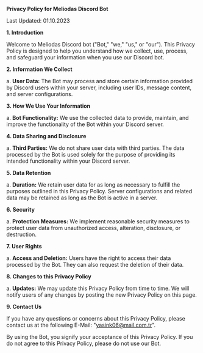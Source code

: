 **Privacy Policy for Meliodas Discord Bot**

Last Updated: 01.10.2023

**1. Introduction**

Welcome to Meliodas Discord bot ("Bot," "we," "us," or "our"). This Privacy Policy is designed to help you understand how we collect, use, process, and safeguard your information when you use our Discord bot.

**2. Information We Collect**

a. **User Data:** The Bot may process and store certain information provided by Discord users within your server, including user IDs, message content, and server configurations.

**3. How We Use Your Information**

a. **Bot Functionality:** We use the collected data to provide, maintain, and improve the functionality of the Bot within your Discord server.

**4. Data Sharing and Disclosure**

a. **Third Parties:** We do not share user data with third parties. The data processed by the Bot is used solely for the purpose of providing its intended functionality within your Discord server.

**5. Data Retention**

a. **Duration:** We retain user data for as long as necessary to fulfill the purposes outlined in this Privacy Policy. Server configurations and related data may be retained as long as the Bot is active in a server.

**6. Security**

a. **Protection Measures:** We implement reasonable security measures to protect user data from unauthorized access, alteration, disclosure, or destruction.

**7. User Rights**

a. **Access and Deletion:** Users have the right to access their data processed by the Bot. They can also request the deletion of their data.

**8. Changes to this Privacy Policy**

a. **Updates:** We may update this Privacy Policy from time to time. We will notify users of any changes by posting the new Privacy Policy on this page.

**9. Contact Us**

If you have any questions or concerns about this Privacy Policy, please contact us at the following E-Mail: "yasink06@mail.com.tr".

By using the Bot, you signify your acceptance of this Privacy Policy. If you do not agree to this Privacy Policy, please do not use our Bot.

